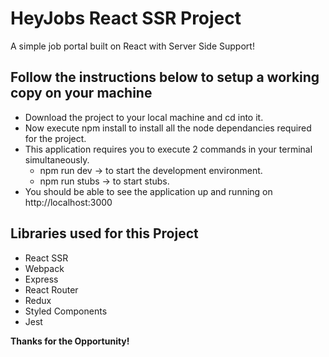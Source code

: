 # HeyJobs React SSR Project

A simple job portal built on React with Server Side Support!

## Follow the instructions below to setup a working copy on your machine

- Download the project to your local machine and cd into it.
- Now execute npm install to install all the node dependancies required for the project.
- This application requires you to execute 2 commands in your terminal simultaneously.
  - npm run dev -> to start the development environment.
  - npm run stubs -> to start stubs.
- You should be able to see the application up and running on http://localhost:3000

## Libraries used for this Project

- React SSR
- Webpack
- Express
- React Router
- Redux
- Styled Components
- Jest

**Thanks for the Opportunity!**
